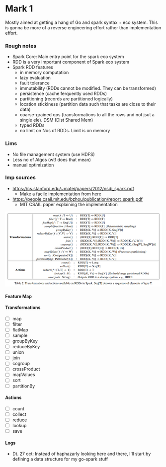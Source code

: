 # Mark 1
Mostly aimed at getting a hang of Go and spark syntax + eco system. This is gonna be more of a reverse engineering effort rather than implementation effort.

### Rough notes
* Spark Core: Main entry point for the spark eco system
* RDD is a very important component of Spark eco system
* Spark RDD features
  * in memory computation
  * lazy evaluation
  * fault tolerance
  * immutability (RDDs cannot be modified. They can be transformed)
  * persistence (cache ferquently used RDDs)
  * partitioning (records are partitioned logically)
  * location stickiness (partition data such that tasks are close to their data)
  * coarse-grained ops (transformations to all the rows and not jsut a single ele). DSM (Dist Shared Mem)
  * typed RDDs
  * no limit on Nos of RDDs. Limit is on memory

### Lims
* No file management system (use HDFS)
* Less no of Algos (wtf does that mean)
* manual optimization

### Imp sources
* https://cs.stanford.edu/~matei/papers/2012/nsdi_spark.pdf
  * Make a facile implementation from here
* https://people.csail.mit.edu/bzhou/publication/report_spark.pdf
  * MIT CSAIL paper explaining the implementation

![alt text](../static/DisGoFuncs.png)

#### Feature Map
#### Transformations
* [ ] map
* [ ] filter
* [ ] flatMap
* [ ] sample
* [ ] groupByKey
* [ ] reduceByKey
* [ ] union
* [ ] join
* [ ] cogroup
* [ ] crossProduct
* [ ] mapValues
* [ ] sort
* [ ] partitionBy

#### Actions
* [ ] count
* [ ] collect
* [ ] reduce
* [ ] lookup
* [ ] save

#### Logs

* Dt. 27 oct: Instead of haphazarly looking here and there, I'll start by defining a data structure for my go-spark stuff